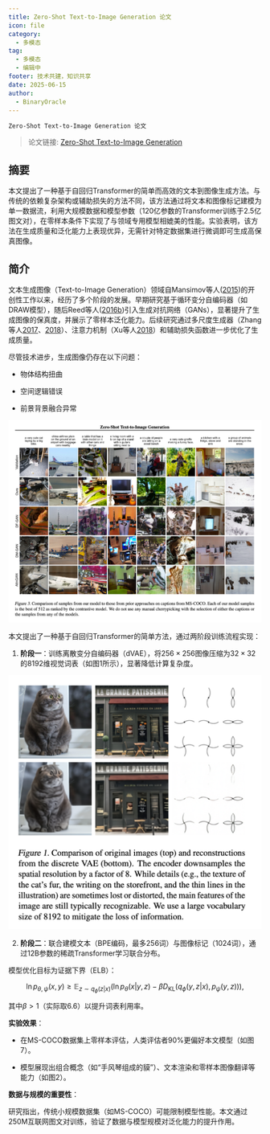 ```yaml
---
title: Zero-Shot Text-to-Image Generation 论文
icon: file
category:
  - 多模态
tag:
  - 多模态
  - 编辑中
footer: 技术共建，知识共享
date: 2025-06-15
author:
  - BinaryOracle
---
```


`Zero-Shot Text-to-Image Generation 论文` 

<!-- more -->

> 论文链接: [Zero-Shot Text-to-Image Generation](https://arxiv.org/abs/2102.12092)

## 摘要

本文提出了一种基于自回归Transformer的简单而高效的文本到图像生成方法。与传统的依赖复杂架构或辅助损失的方法不同，该方法通过将文本和图像标记建模为单一数据流，利用大规模数据和模型参数（120亿参数的Transformer训练于2.5亿图文对），在零样本条件下实现了与领域专用模型相媲美的性能。实验表明，该方法在生成质量和泛化能力上表现优异，无需针对特定数据集进行微调即可生成高保真图像。

## 简介

文本生成图像（Text-to-Image Generation）领域自Mansimov等人([2015](https://arxiv.org/abs/1511.02793))的开创性工作以来，经历了多个阶段的发展。早期研究基于循环变分自编码器（如DRAW模型），随后Reed等人([2016b](https://arxiv.org/abs/1605.05396))引入生成对抗网络（GANs），显著提升了生成图像的保真度，并展示了零样本泛化能力。后续研究通过多尺度生成器（Zhang等人[2017](https://arxiv.org/abs/1612.03242)、[2018](https://arxiv.org/abs/1710.10916)）、注意力机制（Xu等人[2018](https://arxiv.org/abs/1711.10485)）和辅助损失函数进一步优化了生成质量。  

尽管技术进步，生成图像仍存在以下问题：  

- 物体结构扭曲  

- 空间逻辑错误  

- 前景背景融合异常  

![](DALL-E/1.png)

本文提出了一种基于自回归Transformer的简单方法，通过两阶段训练流程实现：  

1. **阶段一**：训练离散变分自编码器（dVAE），将$256 \times 256$图像压缩为$32 \times 32$的8192维视觉词表（如图1所示），显著降低计算复杂度。  

![](DALL-E/2.png)

2. **阶段二**：联合建模文本（BPE编码，最多256词）与图像标记（1024词），通过12B参数的稀疏Transformer学习联合分布。  

模型优化目标为证据下界（ELB）：  

$$
\ln p_{\theta,\psi}(x,y) \geq \mathbb{E}_{z \sim q_{\phi}(z|x)} \left( \ln p_{\theta}(x|y,z) - \beta D_{\text{KL}}(q_{\phi}(y,z|x), p_{\psi}(y,z)) \right),
$$  

其中$\beta > 1$（实际取6.6）以提升词表利用率。  

**实验效果**：  

- 在MS-COCO数据集上零样本评估，人类评估者90%更偏好本文模型（如图7）。  

- 模型展现出组合概念（如“手风琴组成的貘”）、文本渲染和零样本图像翻译等能力（如图2）。  

**数据与规模的重要性**：  

研究指出，传统小规模数据集（如MS-COCO）可能限制模型性能。本文通过250M互联网图文对训练，验证了数据与模型规模对泛化能力的提升作用。

